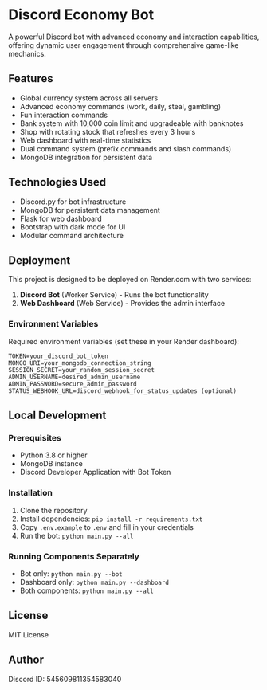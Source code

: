 # Discord Economy Bot

A powerful Discord bot with advanced economy and interaction capabilities, offering dynamic user engagement through comprehensive game-like mechanics.

## Features

- Global currency system across all servers
- Advanced economy commands (work, daily, steal, gambling)
- Fun interaction commands
- Bank system with 10,000 coin limit and upgradeable with banknotes
- Shop with rotating stock that refreshes every 3 hours
- Web dashboard with real-time statistics
- Dual command system (prefix commands and slash commands)
- MongoDB integration for persistent data

## Technologies Used

- Discord.py for bot infrastructure
- MongoDB for persistent data management
- Flask for web dashboard
- Bootstrap with dark mode for UI
- Modular command architecture

## Deployment

This project is designed to be deployed on Render.com with two services:

1. **Discord Bot** (Worker Service) - Runs the bot functionality
2. **Web Dashboard** (Web Service) - Provides the admin interface

### Environment Variables

Required environment variables (set these in your Render dashboard):

```
TOKEN=your_discord_bot_token
MONGO_URI=your_mongodb_connection_string
SESSION_SECRET=your_random_session_secret
ADMIN_USERNAME=desired_admin_username
ADMIN_PASSWORD=secure_admin_password
STATUS_WEBHOOK_URL=discord_webhook_for_status_updates (optional)
```

## Local Development

### Prerequisites

- Python 3.8 or higher
- MongoDB instance
- Discord Developer Application with Bot Token

### Installation

1. Clone the repository
2. Install dependencies: `pip install -r requirements.txt`
3. Copy `.env.example` to `.env` and fill in your credentials
4. Run the bot: `python main.py --all`

### Running Components Separately

- Bot only: `python main.py --bot`
- Dashboard only: `python main.py --dashboard`
- Both components: `python main.py --all`

## License

MIT License

## Author

Discord ID: 545609811354583040